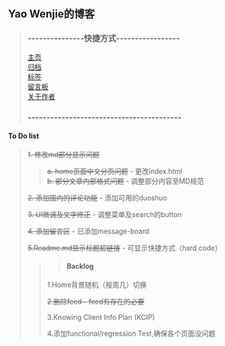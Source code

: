 ## Yao Wenjie的博客
> ### ---------------快捷方式-----------------
>
> [主页](http://yaowenjie.github.io) <br/>
> [归档](http://yaowenjie.github.io/categories) <br/>
> [标签](http://yaowenjie.github.io/tags) <br/>
> [留言板](http://yaowenjie.github.io/message-board) <br/>
> [关于作者](http://yaowenjie.github.io/about-author)
>
> ### -----------------------------------------


####  To Do list
> ~~1. 修改md部分显示问题~~
>>  ~~a. home页面中文分页问题~~ - 更改index.html <br/>
>>  ~~b. 部分文章内部格式问题~~ - 调整部分内容至MD规范
>
> ~~2. 添加国内的评论功能~~ - 添加可用的duoshuo
>
> ~~3. UI微调及文字修正~~ - 调整菜单及search的button
>
> ~~4. 添加留言区~~ - 已添加message-board
>
> ~~5.Readme.md显示标题超链接~~ - 可显示快捷方式（hard code）
>
>>> #### Backlog
>>
>> 1.Home背景随机（按周几）切换 <br/>
>>
>> ~~2.删除feed - feed有存在的必要~~
>>
>> 3.Knowing Client Info Plan (KCIP)
>>
>> 4.添加functional/regression Test,确保各个页面没问题
